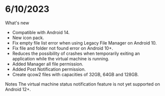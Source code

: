 # 6/10/2023

What's new
- Compatible with Android 14.
- New icon pack.
- Fix empty file list error when using Legacy File Manager on Android 10.
- Fix file and folder not found error on Android 10+.
- Reduces the possibility of crashes when temporarily exiting an application while the virtual machine is running.
- Added Manager all file permission.
- Added Post Notification permission.
- Create qcow2 files with capacities of 32GB, 64GB and 128GB.

Notes
The virtual machine status notification feature is not yet supported on Android 12+.
